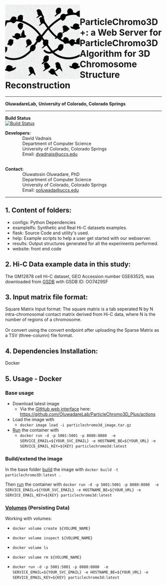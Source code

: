 <img align="left" src="logo_1.png"  width="240" height="240" > 

# ParticleChromo3D+: a Web Server for ParticleChromo3D Algorithm for 3D Chromosome Structure Reconstruction
------------------------------------------------------------------------------------------------------------------------------------
**OluwadareLab,**
**University of Colorado, Colorado Springs**

----------------------------------------------------------------------
**Build Status** <br />
[![Build Status](https://github.com/OluwadareLab/ParticleChromo3D_Plus/workflows/Docker%20Image%20CI/badge.svg?branch=main)](https://github.com/OluwadareLab/ParticleChromo3D_Plus/actions?query=branch%3Amain)

**Developers:** <br />
		 &nbsp;&nbsp;&nbsp;&nbsp;&nbsp;&nbsp;&nbsp;&nbsp;&nbsp;&nbsp;&nbsp;&nbsp;&nbsp;&nbsp;David Vadnais<br />
		 &nbsp;&nbsp;&nbsp;&nbsp;&nbsp;&nbsp;&nbsp;&nbsp;&nbsp;&nbsp;&nbsp;&nbsp;&nbsp;&nbsp;Department of Computer Science <br />
		 &nbsp;&nbsp;&nbsp;&nbsp;&nbsp;&nbsp;&nbsp;&nbsp;&nbsp;&nbsp;&nbsp;&nbsp;&nbsp;&nbsp;University of Colorado, Colorado Springs <br />
		 &nbsp;&nbsp;&nbsp;&nbsp;&nbsp;&nbsp;&nbsp;&nbsp;&nbsp;&nbsp;&nbsp;&nbsp;&nbsp;&nbsp;Email: dvadnais@uccs.edu <br /><br />

**Contact:** <br />
		 &nbsp;&nbsp;&nbsp;&nbsp;&nbsp;&nbsp;&nbsp;&nbsp;&nbsp;&nbsp;&nbsp;&nbsp;&nbsp;&nbsp;Oluwatosin Oluwadare, PhD <br />
		 &nbsp;&nbsp;&nbsp;&nbsp;&nbsp;&nbsp;&nbsp;&nbsp;&nbsp;&nbsp;&nbsp;&nbsp;&nbsp;&nbsp;Department of Computer Science <br />
		 &nbsp;&nbsp;&nbsp;&nbsp;&nbsp;&nbsp;&nbsp;&nbsp;&nbsp;&nbsp;&nbsp;&nbsp;&nbsp;&nbsp;University of Colorado, Colorado Springs <br />
		 &nbsp;&nbsp;&nbsp;&nbsp;&nbsp;&nbsp;&nbsp;&nbsp;&nbsp;&nbsp;&nbsp;&nbsp;&nbsp;&nbsp;Email: ooluwada@uccs.edu 
    
--------------------------------------------------------------------	

**1.	Content of folders:**
-----------------------------------------------------------	
* configs: Python Dependencies <br />
* exampleIfs: Synthetic and Real Hi-C datasets examples. <br />
* flask: Source Code and utility's used.<br />
* help: Example scripts to help a user get started with our webserver. <br />
* results: Output structures generated for all the experiments performed. <br />
* website: front end code

**2.	Hi-C Data example data in this study:**
-----------------------------------------------------------
The GM12878 cell Hi-C dataset, GEO Accession number GSE63525, was downloaded from [GSDB](http://sysbio.rnet.missouri.edu/3dgenome/GSDB/details.php?id=GM12878) with GSDB ID: OO7429SF

**3.	Input matrix file format:**
-----------------------------------------------------------

Square Matrix Input format: The square matrix is a tab seperated N by N intra-chromosomal contact matrix derived from Hi-C data, where N is the number of regions of a chromosome.
<br><br>
Or convert using the convert endpoint after uploading the Sparse Matrix as a TSV (three-column) file format.

**4.	Dependencies Installation:**
-----------------------------------------------------------

Docker <br />

**5. Usage - Docker**
-----------------------------------------------------------
### Base usage
* Download latest image
	* Via the [GitHub web interface](https://docs.github.com/en/actions/managing-workflow-runs/downloading-workflow-artifacts) here: https://github.com/OluwadareLab/ParticleChromo3D_Plus/actions
* Load the image with
	* ```docker image load -i particlechromo3d_image.tar.gz```
* [Run](https://docs.docker.com/engine/reference/commandline/run/) the container with
	* ```docker run -d -p 5001:5001 -p 8080:8080  -e SERVICE_EMAIL=${YOUR_SVC_EMAIL} -e HOSTNAME_BE=${YOUR_URL} -e SERVICE_EMAIL_KEY=${KEY} particlechromo3d:latest```

### Build/extend the image
In the base folder [build](https://docs.docker.com/build/) the image with ```docker build -t particlechromo3D:latest .```

Then [run](https://docs.docker.com/engine/reference/commandline/run/) the container with ```docker run -d -p 5001:5001 -p 8080:8080  -e SERVICE_EMAIL=${YOUR_SVC_EMAIL} -e HOSTNAME_BE=${YOUR_URL} -e SERVICE_EMAIL_KEY=${KEY} particlechromo3d:latest```

### [Volumes](https://docs.docker.com/storage/volumes/) (Persisting Data)
Working with volumes:
* ```docker volume create ${VOLUME_NAME}```
* ```docker volume inspect ${VOLUME_NAME}```
* ```docker volume ls```
* ```docker volume rm ${VOLUME_NAME}```

* ```docker run -d -p 5001:5001 -p 8080:8080  -e SERVICE_EMAIL=${YOUR_SVC_EMAIL} -e HOSTNAME_BE=${YOUR_URL} -e SERVICE_EMAIL_KEY=${KEY} particlechromo3d:latest```
